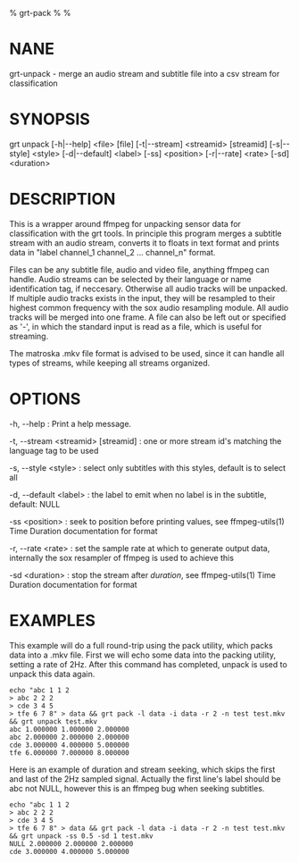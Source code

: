 % grt-pack
% 
% 

# NANE

 grt-unpack - merge an audio stream and subtitle file into a csv stream for classification

# SYNOPSIS
 grt unpack [-h|--help] \<file\> [file] [-t|--stream] \<streamid\> [streamid]
            [-s|--style] \<style\> [-d|--default] \<label\> [-ss] \<position\>
            [-r|--rate] \<rate\> [-sd] \<duration\>

# DESCRIPTION

 This is a wrapper around ffmpeg for unpacking sensor data for classification with the grt tools. In principle this program merges a subtitle stream with an audio stream, converts it to floats in text format and prints data in "label channel_1 channel_2 ... channel_n" format. 

 Files can be any subtitle file, audio and video file, anything ffmpeg can handle. Audio streams can be selected by their language or name identification tag, if neccesary. Otherwise all audio tracks will be unpacked. If multiple audio tracks exists in the input, they will be resampled to their highest common frequency with the sox audio resampling module. All audio tracks will be merged into one frame. A file can also be left out or specified as '-', in which the standard input is read as a file, which is useful for streaming.

 The matroska .mkv file format is advised to be used, since it can handle all types of streams, while keeping all streams organized.

# OPTIONS

-h, --help
:   Print a help message. 

-t, --stream \<streamid\> [streamid]
:   one or more stream id's matching the language tag to be used

-s, --style \<style\>
:   select only subtitles with this styles, default is to select all

-d, --default \<label\>
:   the label to emit when no label is in the subtitle, default: NULL

-ss \<position\>
:   seek to position before printing values, see ffmpeg-utils(1) Time Duration documentation for format

-r, --rate \<rate\>
:   set the sample rate at which to generate output data, internally the sox resampler of ffmpeg is used to achieve this
 
-sd \<duration\>
:   stop the stream after *duration*, see ffmpeg-utils(1) Time Duration documentation for format


# EXAMPLES

 This example will do a full round-trip using the pack utility, which packs data
into a .mkv file. First we will echo some data into the packing utility, setting
a rate of 2Hz. After this command has completed, unpack is used to unpack this
data again.

    echo "abc 1 1 2
    > abc 2 2 2
    > cde 3 4 5 
    > tfe 6 7 8" > data && grt pack -l data -i data -r 2 -n test test.mkv && grt unpack test.mkv
    abc 1.000000 1.000000 2.000000 
    abc 2.000000 2.000000 2.000000 
    cde 3.000000 4.000000 5.000000 
    tfe 6.000000 7.000000 8.000000 


 Here is an example of duration and stream seeking, which skips the first and
last of the 2Hz sampled signal. Actually the first line's label should be abc
not NULL, however this is an ffmpeg bug when seeking subtitles.

    echo "abc 1 1 2
    > abc 2 2 2
    > cde 3 4 5 
    > tfe 6 7 8" > data && grt pack -l data -i data -r 2 -n test test.mkv && grt unpack -ss 0.5 -sd 1 test.mkv
    NULL 2.000000 2.000000 2.000000 
    cde 3.000000 4.000000 5.000000 

